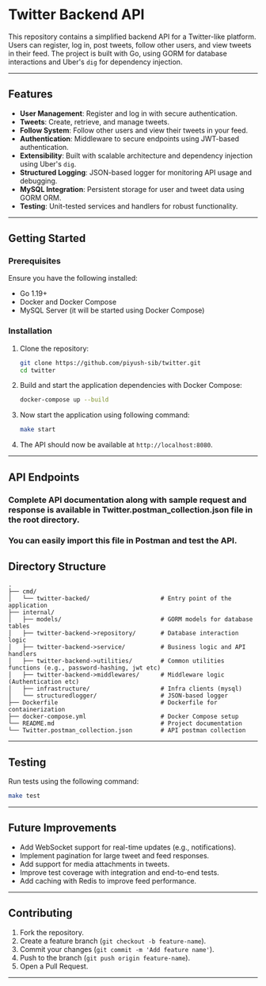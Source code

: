 # Twitter Backend API

This repository contains a simplified backend API for a Twitter-like platform. Users can register, log in, post tweets,
follow other users, and view tweets in their feed. The project is built with Go, using GORM for database interactions
and Uber's `dig` for dependency injection.

---

## Features

- **User Management**: Register and log in with secure authentication.
- **Tweets**: Create, retrieve, and manage tweets.
- **Follow System**: Follow other users and view their tweets in your feed.
- **Authentication**: Middleware to secure endpoints using JWT-based authentication.
- **Extensibility**: Built with scalable architecture and dependency injection using Uber's `dig`.
- **Structured Logging**: JSON-based logger for monitoring API usage and debugging.
- **MySQL Integration**: Persistent storage for user and tweet data using GORM ORM.
- **Testing**: Unit-tested services and handlers for robust functionality.

---

## Getting Started

### Prerequisites

Ensure you have the following installed:

- Go 1.19+
- Docker and Docker Compose
- MySQL Server (it will be started using Docker Compose)

### Installation

1. Clone the repository:

   ```bash
   git clone https://github.com/piyush-sib/twitter.git
   cd twitter
   ```

2. Build and start the application dependencies with Docker Compose:

   ```bash
   docker-compose up --build
   ```
3. Now start the application using following command:
   ```bash
   make start
   ```
4. The API should now be available at `http://localhost:8080`.

---

## API Endpoints

### Complete API documentation along with sample request and response is available in Twitter.postman_collection.json file in the root directory.

### You can easily import this file in Postman and test the API.

## Directory Structure

```plaintext
.
├── cmd/
│   └── twitter-backed/                    # Entry point of the application
├── internal/
│   ├── models/                            # GORM models for database tables
│   ├── twitter-backend->repository/       # Database interaction logic
│   ├── twitter-backend->service/          # Business logic and API handlers
│   ├── twitter-backend->utilities/        # Common utilities functions (e.g., password-hashing, jwt etc)
│   ├── twitter-backend->middlewares/      # Middleware logic (Authentication etc)
│   ├── infrastructure/                    # Infra clients (mysql)
│   └── structuredlogger/                  # JSON-based logger
├── Dockerfile                             # Dockerfile for containerization
├── docker-compose.yml                     # Docker Compose setup
└── README.md                              # Project documentation
└── Twitter.postman_collection.json        # API postman collection
```

---

## Testing

Run tests using the following command:

```bash
make test
```

---

## Future Improvements

- Add WebSocket support for real-time updates (e.g., notifications).
- Implement pagination for large tweet and feed responses.
- Add support for media attachments in tweets.
- Improve test coverage with integration and end-to-end tests.
- Add caching with Redis to improve feed performance.

---

## Contributing

1. Fork the repository.
2. Create a feature branch (`git checkout -b feature-name`).
3. Commit your changes (`git commit -m 'Add feature name'`).
4. Push to the branch (`git push origin feature-name`).
5. Open a Pull Request.

---

